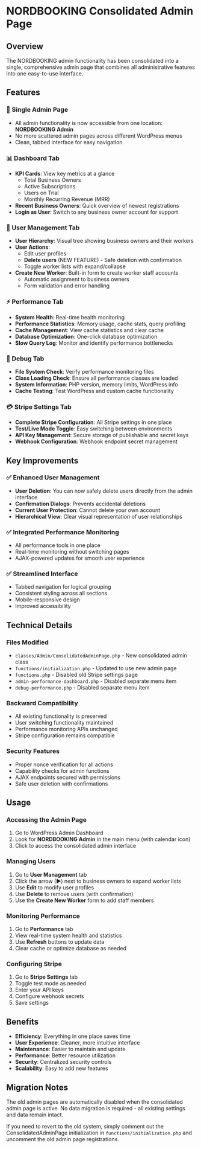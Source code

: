 # NORDBOOKING Consolidated Admin Page

## Overview
The NORDBOOKING admin functionality has been consolidated into a single, comprehensive admin page that combines all administrative features into one easy-to-use interface.

## Features

### 🎯 Single Admin Page
- All admin functionality is now accessible from one location: **NORDBOOKING Admin**
- No more scattered admin pages across different WordPress menus
- Clean, tabbed interface for easy navigation

### 📊 Dashboard Tab
- **KPI Cards**: View key metrics at a glance
  - Total Business Owners
  - Active Subscriptions  
  - Users on Trial
  - Monthly Recurring Revenue (MRR)
- **Recent Business Owners**: Quick overview of newest registrations
- **Login as User**: Switch to any business owner account for support

### 👥 User Management Tab
- **User Hierarchy**: Visual tree showing business owners and their workers
- **User Actions**: 
  - Edit user profiles
  - **Delete users** (NEW FEATURE) - Safe deletion with confirmation
  - Toggle worker lists with expand/collapse
- **Create New Worker**: Built-in form to create worker staff accounts
  - Automatic assignment to business owners
  - Form validation and error handling

### ⚡ Performance Tab
- **System Health**: Real-time health monitoring
- **Performance Statistics**: Memory usage, cache stats, query profiling
- **Cache Management**: View cache statistics and clear cache
- **Database Optimization**: One-click database optimization
- **Slow Query Log**: Monitor and identify performance bottlenecks

### 🔧 Debug Tab
- **File System Check**: Verify performance monitoring files
- **Class Loading Check**: Ensure all performance classes are loaded
- **System Information**: PHP version, memory limits, WordPress info
- **Cache Testing**: Test WordPress and custom cache functionality

### 💳 Stripe Settings Tab
- **Complete Stripe Configuration**: All Stripe settings in one place
- **Test/Live Mode Toggle**: Easy switching between environments
- **API Key Management**: Secure storage of publishable and secret keys
- **Webhook Configuration**: Webhook endpoint secret management

## Key Improvements

### ✅ Enhanced User Management
- **User Deletion**: You can now safely delete users directly from the admin interface
- **Confirmation Dialogs**: Prevents accidental deletions
- **Current User Protection**: Cannot delete your own account
- **Hierarchical View**: Clear visual representation of user relationships

### ✅ Integrated Performance Monitoring
- All performance tools in one place
- Real-time monitoring without switching pages
- AJAX-powered updates for smooth user experience

### ✅ Streamlined Interface
- Tabbed navigation for logical grouping
- Consistent styling across all sections
- Mobile-responsive design
- Improved accessibility

## Technical Details

### Files Modified
- `classes/Admin/ConsolidatedAdminPage.php` - New consolidated admin class
- `functions/initialization.php` - Updated to use new admin page
- `functions.php` - Disabled old Stripe settings page
- `admin-performance-dashboard.php` - Disabled separate menu item
- `debug-performance.php` - Disabled separate menu item

### Backward Compatibility
- All existing functionality is preserved
- User switching functionality maintained
- Performance monitoring APIs unchanged
- Stripe configuration remains compatible

### Security Features
- Proper nonce verification for all actions
- Capability checks for admin functions
- AJAX endpoints secured with permissions
- Safe user deletion with confirmations

## Usage

### Accessing the Admin Page
1. Go to WordPress Admin Dashboard
2. Look for **NORDBOOKING Admin** in the main menu (with calendar icon)
3. Click to access the consolidated admin interface

### Managing Users
1. Go to **User Management** tab
2. Click the arrow (▶) next to business owners to expand worker lists
3. Use **Edit** to modify user profiles
4. Use **Delete** to remove users (with confirmation)
5. Use the **Create New Worker** form to add staff members

### Monitoring Performance
1. Go to **Performance** tab
2. View real-time system health and statistics
3. Use **Refresh** buttons to update data
4. Clear cache or optimize database as needed

### Configuring Stripe
1. Go to **Stripe Settings** tab
2. Toggle test mode as needed
3. Enter your API keys
4. Configure webhook secrets
5. Save settings

## Benefits

- **Efficiency**: Everything in one place saves time
- **User Experience**: Cleaner, more intuitive interface
- **Maintenance**: Easier to maintain and update
- **Performance**: Better resource utilization
- **Security**: Centralized security controls
- **Scalability**: Easy to add new features

## Migration Notes

The old admin pages are automatically disabled when the consolidated admin page is active. No data migration is required - all existing settings and data remain intact.

If you need to revert to the old system, simply comment out the ConsolidatedAdminPage initialization in `functions/initialization.php` and uncomment the old admin page registrations.